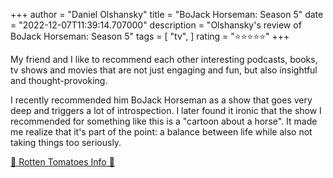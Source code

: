 +++
author = "Daniel Olshansky"
title = "BoJack Horseman: Season 5"
date = "2022-12-07T11:39:14.707000"
description = "Olshansky's review of BoJack Horseman: Season 5"
tags = [
    "tv",
]
rating = "⭐⭐⭐⭐⭐"
+++

My friend and I like to recommend each other interesting podcasts, books, tv shows and movies that are not just engaging and fun, but also insightful and thought-provoking.

I recently recommended him BoJack Horseman as a show that goes very deep and triggers a lot of introspection. I later found it ironic that the show I recommended for something like this is a "cartoon about a horse". It made me realize that it's part of the point: a balance between life while also not taking things too seriously.

[🍅 Rotten Tomatoes Info 🍅](https://www.rottentomatoes.com//tv/bojack_horseman/s05)